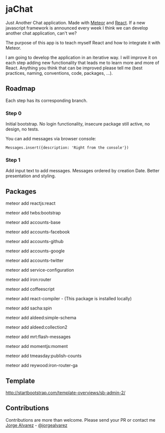 # jaChat
Just Another Chat application. Made with [Meteor](https://meteor.com) and [React](https://facebook.github.io/react/index.html). If a new javascript framework is announced every week I think we can develop another chat application, can't we?

The purpose of this app is to teach myself React and how to integrate it with Meteor.

I am going to develop the application in an iterative way. I will improve it on each step adding new functionality that leads me to learn more and more of React. Anything you think that can be improved please tell me (best practices, naming, conventions, code, packages, ...).


## Roadmap
Each step has its corresponding branch.

### Step 0
Initial bootstrap. No login functionality, insecure package still active, no design, no tests.

You can add messages via browser console:

    Messages.insert({description: 'Right from the console'})

### Step 1
Add input text to add messages. Messages ordered by creation Date. Better presentation and styling.

## Packages
meteor add reactjs:react

meteor add twbs:bootstrap

meteor add accounts-base

meteor add accounts-facebook

meteor add accounts-github

meteor add accounts-google

meteor add accounts-twitter

meteor add service-configuration

meteor add iron:router

meteor add coffeescript

meteor add react-compiler - (This package is installed locally)

meteor add sacha:spin

meteor add aldeed:simple-schema

meteor add aldeed:collection2

meteor add mrt:flash-messages

meteor add momentjs:moment

meteor add tmeasday:publish-counts

meteor add reywood:iron-router-ga


## Template
http://startbootstrap.com/template-overviews/sb-admin-2/

## Contributions
Contributions are more than welcome. Please send your PR or contact me [Jorge Alvarez](http://www.alvareznavarro.es) - [@jorgealvarez](https://twitter.com/jorgealvarez)

